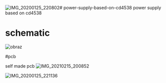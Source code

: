 ![IMG_20200125_220802](https://github.com/iikolodziej/power-supply-based-on-cd4538/assets/118530880/e7255fbe-7b82-4647-a596-6d8aa14a8301)# power-supply-based-on-cd4538
power supply based on cd4538

# schematic
![obraz](https://github.com/iikolodziej/power-supply-based-on-cd4538/assets/118530880/a1b5bb34-a5da-4366-aaa8-e008bed708c7)


#pcb

self made pcb
![IMG_20210215_200852](https://github.com/iikolodziej/power-supply-based-on-cd4538/assets/118530880/5b757fda-c9e0-44ed-8d73-1cccbde76d72)



![IMG_20200125_221136](https://github.com/iikolodziej/power-supply-based-on-cd4538/assets/118530880/c18b62a5-aba1-4e7d-882c-e9a26a53b8e9)


